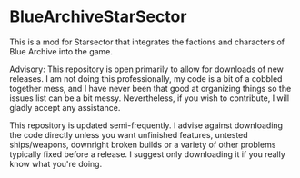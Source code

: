# BlueArchiveStarSector
 This is a mod for Starsector that integrates the factions and characters of Blue Archive into the game.

 Advisory: This repository is open primarily to allow for downloads of new releases. I am not doing this professionally, my code is a bit of a cobbled together mess, and I have never been that good at organizing things so the issues list can be a bit messy. Nevertheless, if you wish to contribute, I will gladly accept any assistance.

This repository is updated semi-frequently. I advise against downloading the code directly unless you want unfinished features, untested ships/weapons, downright broken builds or a variety of other problems typically fixed before a release. I suggest only downloading it if you really know what you're doing.
